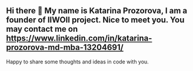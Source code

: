 ## Hi there 👋 My name is Katarina Prozorova, I am a founder of IIWOII project. Nice to meet you. You may contact me on https://www.linkedin.com/in/katarina-prozorova-md-mba-13204691/
Happy to share some thoughts and ideas in code with you. 

<!--
**iiwoii/IIWOII** is a ✨ _special_ ✨ repository because its `README.md` (this file) appears on your GitHub profile.

Here are some ideas to get you started:

- 🔭 I’m currently working on ...
- 🌱 I’m currently learning ...
- 👯 I’m looking to collaborate on ...
- 🤔 I’m looking for help with ...
- 💬 Ask me about ...
- 📫 How to reach me: ...
- 😄 Pronouns: ...
- ⚡ Fun fact: ...
-->
